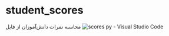 # student_scores
محاسبه نمرات دانش‌آموزان از فایل
![scores py - Visual Studio Code](https://user-images.githubusercontent.com/12674810/222782974-31bd08a7-80dc-4b94-b5b3-43260f701a5d.jpg)
